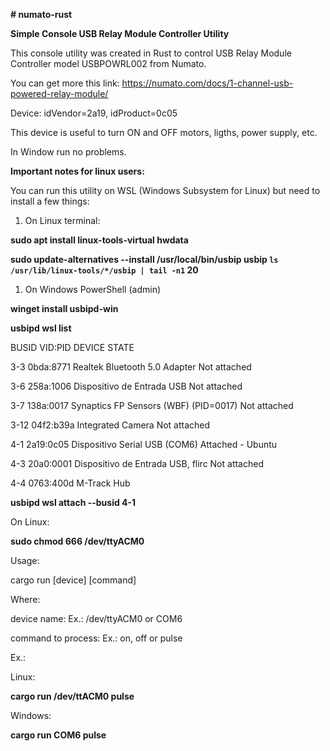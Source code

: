 **# numato-rust**

**Simple Console USB Relay Module Controller Utility**

This console utility was created in Rust to control USB Relay Module Controller model USBPOWRL002 from Numato.

You can get more this link: https://numato.com/docs/1-channel-usb-powered-relay-module/

Device: idVendor=2a19, idProduct=0c05

This device is useful to turn ON and OFF motors, ligths, power supply, etc.

In Window run no problems.

**Important notes for linux users:**

You can run this utility on WSL (Windows Subsystem for Linux) but need to install a few things:

1. On Linux terminal:

**sudo apt install linux-tools-virtual hwdata**

**sudo update-alternatives --install /usr/local/bin/usbip usbip `ls /usr/lib/linux-tools/*/usbip | tail -n1` 20**

1. On Windows PowerShell (admin)

**winget install usbipd-win**

**usbipd wsl list**

BUSID VID:PID DEVICE STATE

3-3 0bda:8771 Realtek Bluetooth 5.0 Adapter Not attached

3-6 258a:1006 Dispositivo de Entrada USB Not attached

3-7 138a:0017 Synaptics FP Sensors (WBF) (PID=0017) Not attached

3-12 04f2:b39a Integrated Camera Not attached

4-1 2a19:0c05 Dispositivo Serial USB (COM6) Attached - Ubuntu

4-3 20a0:0001 Dispositivo de Entrada USB, flirc Not attached

4-4 0763:400d M-Track Hub

**usbipd wsl attach --busid 4-1**

On Linux:

**sudo chmod 666 /dev/ttyACM0**

Usage:

cargo run [device] [command]

Where:

device name: Ex.: /dev/ttyACM0 or COM6

command to process: Ex.: on, off or pulse

Ex.:

Linux:

**cargo run /dev/ttACM0 pulse**

Windows:

**cargo run COM6 pulse**